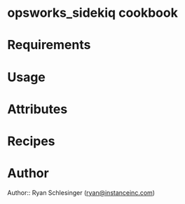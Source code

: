 # opsworks_sidekiq cookbook

# Requirements

# Usage

# Attributes

# Recipes

# Author

Author:: Ryan Schlesinger (ryan@instanceinc.com)
